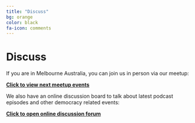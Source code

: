```yaml
---
title: "Discuss"
bg: orange
color: black
fa-icon: comments
---
```


# Discuss

If you are in Melbourne Australia, you can join us in person via our meetup:

[**Click to view next meetup events**](https://www.meetup.com/DesigningOpenDemocracy/)

We also have an online discussion board to talk about latest podcast episodes and other democracy related events:

[**Click to open online discussion forum**](https://discuss.designingopendemocracy.com/)
